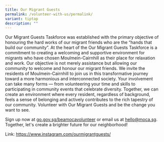 ```yaml
---
title: Our Migrant Guests
permalink: /volunteer-with-us/permalink/
variant: tiptap
description: ""
---
```

<p>Our Migrant Guests Taskforce was established with the primary objective
of honouring the hard works of our migrant friends who are the “hands that
build our community”. At the heart of the Our Migrant Guests Taskforce
is a commitment to creating a welcoming and supportive environment for
migrants who have chosen Moulmein-Cairnhill as their place for relaxation
and work. Our objective is not merely assistance but allowing our community
to welcome and honour our migrant friends. We invite the residents of Moulmein-Cairnhill
to join us in this transformative journey toward a more harmonious and
interconnected society. Your involvement can take many forms — from volunteering
your time and skills to participating in community events that celebrate
diversity. Together, we can create an environment where every resident,
regardless of background, feels a sense of belonging and actively contributes
to the rich tapestry of our community. Volunteer with Our Migrant Guests
and be the change you want to see.</p>
<p>Sign up now at <a href="http://go.gov.sg/beamocavolunteer" rel="noopener noreferrer nofollow" target="_blank">go.gov.sg/beamocavolunteer</a> or
email us at <a href="mailto:hello@moca.sg" rel="noopener noreferrer nofollow" target="_blank">hello@moca.sg</a>.
Together, let's create a brighter future for our neighborhood!</p>
<p>Link: <a href="https://www.instagram.com/ourmigrantguests/" rel="noopener noreferrer nofollow" target="_blank">https://www.instagram.com/ourmigrantguests/</a>
</p>